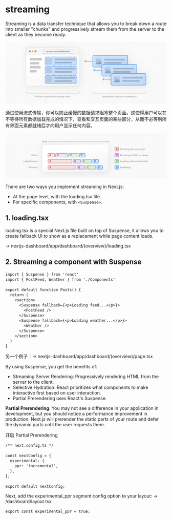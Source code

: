 # streaming
Streaming is a data transfer technique that allows you to break down a route into smaller "chunks" and progressively stream them from the server to the client as they become ready.

<img src="./assets/streaming.png" />

通过使用流式传输，你可以防止缓慢的数据请求阻塞整个页面。这使得用户可以在不等待所有数据加载完成的情况下，查看和交互页面的某些部分，从而不必等到所有界面元素都就绪后才向用户显示任何内容。

<img src="./assets/streaming2.png" />

There are two ways you implement streaming in Next.js:
- At the page level, with the loading.tsx file.
- For specific components, with `<Suspense>`.

## 1. loading.tsx
loading.tsx is a special Next.js file built on top of Suspense, it allows you to create fallback UI to show as a replacement while page content loads.

-> nextjs-dashboard/app/dashboard/(overview)/loading.tsx

## 2. Streaming a component with Suspense
```tsx
import { Suspense } from 'react'
import { PostFeed, Weather } from './Components'
 
export default function Posts() {
  return (
    <section>
      <Suspense fallback={<p>Loading feed...</p>}>
        <PostFeed />
      </Suspense>
      <Suspense fallback={<p>Loading weather...</p>}>
        <Weather />
      </Suspense>
    </section>
  )
}
```
另一个例子：-> nextjs-dashboard/app/dashboard/(overview)/page.tsx

By using Suspense, you get the benefits of:
- Streaming Server Rendering: Progressively rendering HTML from the server to the client.
- Selective Hydration: React prioritizes what components to make interactive first based on user interaction.
- Partial Prerendering uses React's Suspense.

**Partial Prerendering**: You may not see a difference in your application in development, but you should notice a performance improvement in production. Next.js will prerender the static parts of your route and defer the dynamic parts until the user requests them.

开启 Partial Prerendering
```tsx
/** next.config.ts */
 
const nextConfig = {
  experimental: {
    ppr: 'incremental',
  },
};
 
export default nextConfig;
```
Next, add the experimental_ppr segment config option to your layout: -> /dashboard/layout.tsx
```tsx
export const experimental_ppr = true;
```